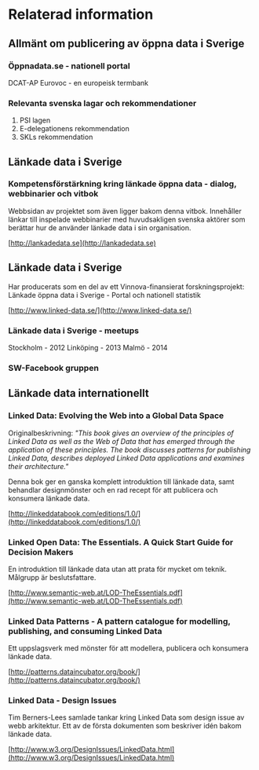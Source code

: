 # Relaterad information

## Allmänt om publicering av öppna data i Sverige

### Öppnadata.se - nationell portal
DCAT-AP
Eurovoc - en europeisk termbank

### Relevanta svenska lagar och rekommendationer

1. PSI lagen
2. E-delegationens rekommendation
3. SKLs rekommendation

## Länkade data i Sverige

### Kompetensförstärkning kring länkade öppna data - dialog, webbinarier och vitbok

Webbsidan av projektet som även ligger bakom denna vitbok. Innehåller länkar till inspelade webbinarier med huvudsakligen svenska aktörer som berättar hur de använder länkade data i sin organisation.

[http://lankadedata.se](http://lankadedata.se)

## Länkade data i Sverige

Har producerats som en del av ett Vinnova-finansierat forskningsprojekt: Länkade öppna data i Sverige - Portal och nationell statistik

[http://www.linked-data.se/](http://www.linked-data.se/)

### Länkade data i Sverige - meetups

Stockholm - 2012
Linköping - 2013
Malmö - 2014

### SW-Facebook gruppen

## Länkade data internationellt

### Linked Data: Evolving the Web into a Global Data Space

Originalbeskrivning: _"This book gives an overview of the principles of Linked Data as well as the Web of Data that has emerged through the application of these principles. The book discusses patterns for publishing Linked Data, describes deployed Linked Data applications and examines their architecture."_

Denna bok ger en ganska komplett introduktion till länkade data, samt behandlar designmönster och en rad recept för att publicera och konsumera länkade data.

[http://linkeddatabook.com/editions/1.0/](http://linkeddatabook.com/editions/1.0/)

### Linked Open Data: The Essentials. A Quick Start Guide for Decision Makers

En introduktion till länkade data utan att prata för mycket om teknik. Målgrupp är beslutsfattare.

[http://www.semantic-web.at/LOD-TheEssentials.pdf](http://www.semantic-web.at/LOD-TheEssentials.pdf)

### Linked Data Patterns - A pattern catalogue for modelling, publishing, and consuming Linked Data

Ett uppslagsverk med mönster för att modellera, publicera och konsumera länkade data.

[http://patterns.dataincubator.org/book/](http://patterns.dataincubator.org/book/)

### Linked Data - Design Issues

Tim Berners-Lees samlade tankar kring Linked Data som design issue av webb arkitektur. Ett av de första dokumenten som beskriver idén bakom länkade data.

[http://www.w3.org/DesignIssues/LinkedData.html](http://www.w3.org/DesignIssues/LinkedData.html)

